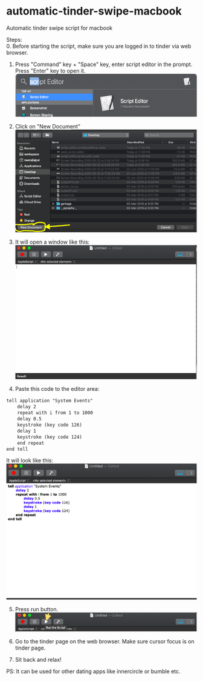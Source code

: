 # automatic-tinder-swipe-macbook
Automatic tinder swipe script for macbook

Steps: </br>
0. Before starting the script, make sure you are logged in to tinder via web browser. </br>

1. Press "Command" key + "Space" key, enter script editor in the prompt. Press "Enter" key to open it. <br/>
![open script editor](src/resources/img/open_script_editor.png?raw=true "Open Script Editor")

2. Click on "New Document" <br/>
![click new document](src/resources/img/script_editor_pre_window.png?raw=true "Click New Document in Script Editor")

3. It will open a window like this: <br/>
![script editor blank window](src/resources/img/script_editor_window_without_code.png?raw=true "Script Editor Blank Window")

4. Paste this code to the editor area: <br/>
  ```
  tell application "System Events"
	  delay 2
	  repeat with i from 1 to 1000
      delay 0.5
      keystroke (key code 126)
      delay 1
      keystroke (key code 124)
	  end repeat
  end tell
```

It will look like this: <br/>
![script editor with code](src/resources/img/script_editor_window_with_code.png?raw=true "Script Editor with code")

5. Press run button. <br/>
![run button](src/resources/img/script_editor_run_script_button.png?raw=true "Run Button")

6. Go to the tinder page on the web browser. Make sure cursor focus is on tinder page. <br/>

7. Sit back and relax!

PS: It can be used for other dating apps like innercircle or bumble etc.
